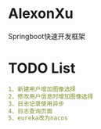 # AlexonXu
  Springboot快速开发框架

# TODO List
```yaml
1、新建用户增加图像选择
2、修改用户信息时增加图像选择
3、日志记录使用异步
4、日志查询页面
5、eureka改为nacos
```


